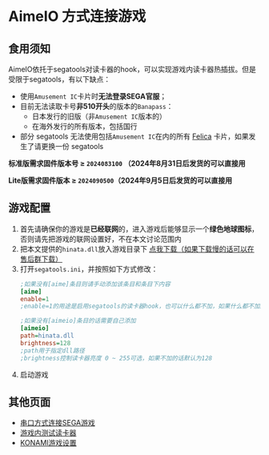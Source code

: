 # AimeIO 方式连接游戏

## 食用须知
AimeIO依托于segatools对读卡器的hook，可以实现游戏内读卡器热插拔。但是受限于segatools，有以下缺点：
* 使用`Amusement IC`卡片时**无法登录SEGA官服**；
* 目前无法读取卡号**非510开头**的版本的`Banapass`：
  * 日本发行的旧版（非`Amusement IC`版本的）
  * 在海外发行的所有版本，包括国行
* 部分 segatools 无法使用包括`Amusement IC`在内的所有 [Felica](https://zh.wikipedia.org/wiki/FeliCa) 卡片，如果发生了请更换一份 segatools

**标准版需求固件版本号 ≥ `2024083100` （2024年8月31日后发货的可以直接用**

**Lite版需求固件版本 ≥ `2024090500`（2024年9月5日后发货的可以直接用**

## 游戏配置
1. 首先请确保你的游戏是**已经联网**的，进入游戏后能够显示一个**绿色地球图标**，否则请先把游戏的联网设置好，不在本文讨论范围内
2. 把本文提供的`hinata.dll`放入游戏目录下 [点我下载（如果下载慢的话可以在售后群下载）](https://github.com/nerimoe/HINATA-release/releases/download/HINATA-2024090500/hinata.dll)
3. 打开`segatools.ini`，并按照如下方式修改：
   ```ini
   ;如果没有[aime]条目则请手动添加该条目和条目下内容
   [aime]
   enable=1
   ;enable=1的用途是启用segatools的读卡器hook，也可以什么都不加，如果什么都不加的话默认是启用的

   ;如果没有[aimeio]条目的话需要自己添加
   [aimeio]
   path=hinata.dll
   brightness=128
   ;path用于指定dll路径
   ;brightness控制读卡器亮度 0 ~ 255可选，如果不加的话默认为128
   ```
4. 启动游戏


## 其他页面
* [串口方式连接SEGA游戏](serial.md)
* [游戏内测试读卡器](in_game_test.md)
* [KONAMI游戏设置](../KONAMI/README.md)